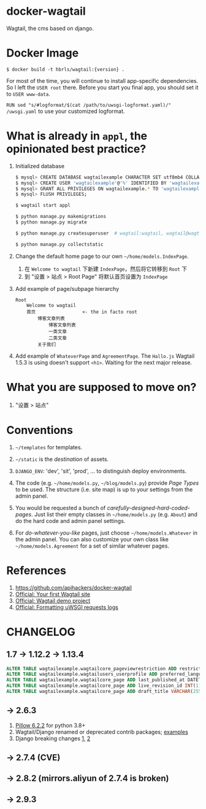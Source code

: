 docker-wagtail
==
Wagtail, the cms based on django.

Docker Image
==

    $ docker build -t hbrls/wagtail:{version} .

For most of the time, you will continue to install app-specific dependencies. So I left the `USER root` there. Before you start you final app, you should set it to `USER www-data`.

`RUN sed "s/#logformat/$(cat /path/to/uwsgi-logformat.yaml)/" /uwsgi.yaml` to use your customized logformat.

What is already in `appl`, the opinionated best practice?
==

1. Initialized database

    ```bash
    $ mysql> CREATE DATABASE wagtailexample CHARACTER SET utf8mb4 COLLATE utf8mb4_general_ci;
    $ mysql> CREATE USER 'wagtailexample'@'%' IDENTIFIED BY 'wagtailexample';
    $ mysql> GRANT ALL PRIVILEGES ON wagtailexample.* TO 'wagtailexample'@'%'
    $ mysql> FLUSH PRIVILEGES;
    
    $ wagtail start appl
    
    $ python manage.py makemigrations
    $ python manage.py migrate
    
    $ python manage.py createsuperuser  # wagtail:wagtail, wagtail@wagtailexample.com
    
    $ python manage.py collectstatic
    ```

2.  Change the default home page to our own `~/home/models.IndexPage`.

    1. 在 `Welcome to wagtail` 下新建 `IndexPage`，然后将它转移到 `Root` 下
    2. 到 "设置 > 站点 > Root Page" 将默认首页设置为 `IndexPage`

3. Add example of page/subpage hierarchy

       Root
           Welcome to wagtail
           首页                 <- the in facto root
               博客文章列表
                   博客文章列表
                   一类文章
                   二类文章
               关于我们

4. Add example of `WhateverPage` and `AgreementPage`. The `Hallo.js` Wagtail 1.5.3 is using doesn't support `<h1>`. Waiting for the next major release.

What you are supposed to move on?
==

1. "设置 > 站点"

Conventions
==

1. `~/templates` for templates.

2. `~/static` is the *destination* of assets.

3. `DJANGO_ENV`: 'dev', 'sit', 'prod', ... to distinguish deploy environments.

4. The code (e.g. `~/home/models.py`, `~/blog/models.py`) provide *Page Types* to be used. The structure (i.e. site map) is up to your settings from the admin panel.

4. You would be requested a bunch of *carefully-designed-hard-coded-pages*. Just list their empty classes in `~/home/models.py` (e.g. `About`) and do the hard code and admin panel settings.

5. For *do-whatever-you-like* pages, just choose `~/home/models.Whatever` in the admin panel. You can also customize your own class like `~/home/models.Agreement` for a set of similar whatever pages.

References
==

1. https://github.com/apihackers/docker-wagtail
2. [Official: Your first Wagtail site](http://docs.wagtail.io/en/latest/getting_started/tutorial.html)
3. [Official: Wagtail demo project](https://github.com/torchbox/wagtaildemo)
4. [Official: Formatting uWSGI requests logs](http://uwsgi-docs.readthedocs.io/en/latest/LogFormat.html)

CHANGELOG
==

1.7 -> 1.12.2 -> 1.13.4
--

```sql
ALTER TABLE wagtailexample.wagtailcore_pageviewrestriction ADD restriction_type VARCHAR(20) DEFAULT 'password' NULL;
ALTER TABLE wagtailexample.wagtailusers_userprofile ADD preferred_language VARCHAR(10) NULL;
ALTER TABLE wagtailexample.wagtailcore_page ADD last_published_at DATETIME(6) NULL;
ALTER TABLE wagtailexample.wagtailcore_page ADD live_revision_id INT(11) NULL;
ALTER TABLE wagtailexample.wagtailcore_page ADD draft_title VARCHAR(255) NULL;
```

-> 2.6.3
--

1. [Pillow 6.2.2](https://pillow.readthedocs.io/en/latest/installation.html#notes) for python 3.8+
2. Wagtail/Django renamed or deprecated contrib packages; [examples](https://github.com/wagtail/wagtail/blob/v2.6.3/docs/advanced_topics/settings.rst)
3. Django breaking changes [1](https://docs.djangoproject.com/en/3.1/releases/1.9/#assignment-tag), [2](https://github.com/wagtail/django-modelcluster/issues/89)

-> 2.7.4 (CVE)
--

-> 2.8.2 (mirrors.aliyun of 2.7.4 is broken)
--

-> 2.9.3
--
